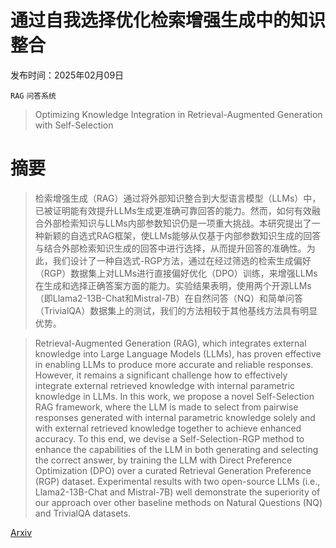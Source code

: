 # 通过自我选择优化检索增强生成中的知识整合

发布时间：2025年02月09日

`RAG` `问答系统`

> Optimizing Knowledge Integration in Retrieval-Augmented Generation with Self-Selection

# 摘要

> 检索增强生成（RAG）通过将外部知识整合到大型语言模型（LLMs）中，已被证明能有效提升LLMs生成更准确可靠回答的能力。然而，如何有效融合外部检索知识与LLMs内部参数知识仍是一项重大挑战。本研究提出了一种新颖的自选式RAG框架，使LLMs能够从仅基于内部参数知识生成的回答与结合外部检索知识生成的回答中进行选择，从而提升回答的准确性。为此，我们设计了一种自选式-RGP方法，通过在经过筛选的检索生成偏好（RGP）数据集上对LLMs进行直接偏好优化（DPO）训练，来增强LLMs在生成和选择正确答案方面的能力。实验结果表明，使用两个开源LLMs（即Llama2-13B-Chat和Mistral-7B）在自然问答（NQ）和简单问答（TrivialQA）数据集上的测试，我们的方法相较于其他基线方法具有明显优势。

> Retrieval-Augmented Generation (RAG), which integrates external knowledge into Large Language Models (LLMs), has proven effective in enabling LLMs to produce more accurate and reliable responses. However, it remains a significant challenge how to effectively integrate external retrieved knowledge with internal parametric knowledge in LLMs. In this work, we propose a novel Self-Selection RAG framework, where the LLM is made to select from pairwise responses generated with internal parametric knowledge solely and with external retrieved knowledge together to achieve enhanced accuracy. To this end, we devise a Self-Selection-RGP method to enhance the capabilities of the LLM in both generating and selecting the correct answer, by training the LLM with Direct Preference Optimization (DPO) over a curated Retrieval Generation Preference (RGP) dataset. Experimental results with two open-source LLMs (i.e., Llama2-13B-Chat and Mistral-7B) well demonstrate the superiority of our approach over other baseline methods on Natural Questions (NQ) and TrivialQA datasets.

[Arxiv](https://arxiv.org/abs/2502.06148)